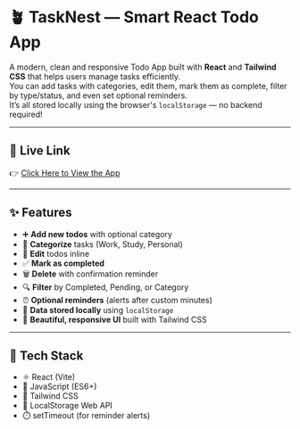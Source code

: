 # 🪴 TaskNest — Smart React Todo App

A modern, clean and responsive Todo App built with **React** and **Tailwind CSS** that helps users manage tasks efficiently.  
You can add tasks with categories, edit them, mark them as complete, filter by type/status, and even set optional reminders.  
It’s all stored locally using the browser's `localStorage` — no backend required!

---

## 🔗 Live Link  
👉 [Click Here to View the App](https://ishaa021.github.io/TaskNest/)

---

## ✨ Features

- ➕ **Add new todos** with optional category
- 📁 **Categorize** tasks (Work, Study, Personal)
- 📝 **Edit** todos inline
- ✅ **Mark as completed**
- 🗑️ **Delete** with confirmation reminder
- 🔍 **Filter** by Completed, Pending, or Category
- ⏰ **Optional reminders** (alerts after custom minutes)
- 💾 **Data stored locally** using `localStorage`
- 🎨 **Beautiful, responsive UI** built with Tailwind CSS

---

## 🔧 Tech Stack

- ⚛️ React (Vite)
- 🧠 JavaScript (ES6+)
- 🎨 Tailwind CSS
- 💾 LocalStorage Web API
- ⏱️ setTimeout (for reminder alerts)